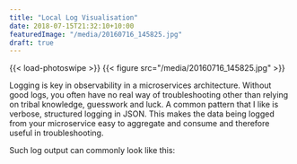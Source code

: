 ```yaml
---
title: "Local Log Visualisation"
date: 2018-07-15T21:32:10+10:00
featuredImage: "/media/20160716_145825.jpg"
draft: true
---
```


{{< load-photoswipe >}}
{{< figure src="/media/20160716_145825.jpg" >}}

Logging is key in observability in a microservices architecture. Without good logs, you often have no real way of troubleshooting other than relying on tribal knowledge, guesswork and luck. A common pattern that I like is verbose, structured logging in JSON. This makes the data being logged from your microservice easy to aggregate and consume and therefore useful in troubleshooting.


Such log output can commonly look like this:
